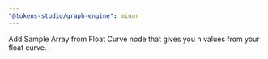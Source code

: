```yaml
---
"@tokens-studio/graph-engine": minor
---
```


Add Sample Array from Float Curve node that gives you n values from your float curve.
